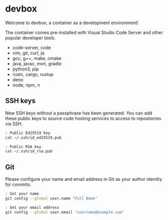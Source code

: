 # devbox

Welcome to devbox, a container as a development environment!

The container comes pre-installed with Visual Studio Code Server and other popular developer tools.

- code-server, code
- vim, git, curl, jq
- gcc, g++, make, cmake
- java, javac, mvn, gradle
- python3, pip
- rustc, cargo, rustup
- deno
- node, npm, n

## SSH keys

New SSH keys without a passphrase has been generated.
You can add these public keys to source code hosting services to access to repositories via SSH.

```sh
: Public Ed25519 key
cat ~/.ssh/id_ed25519.pub

: Public RSA key
cat ~/.ssh/id_rsa.pub
```

## Git

Please configure your name and email address in Git as your author identity for commits.

```sh
: Set your name
git config --global user.name "Full Name"

: Set your email address
git config --global user.email "username@example.com"
```
